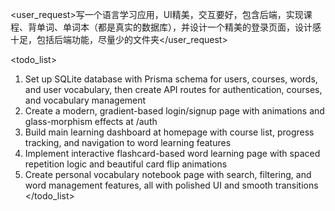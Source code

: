 <user_request>写一个语言学习应用，UI精美，交互要好，包含后端，实现课程、背单词、单词本（都是真实的数据库），并设计一个精美的登录页面，设计感十足，包括后端功能，尽量少的文件夹</user_request>

<todo_list>
1. Set up SQLite database with Prisma schema for users, courses, words, and user vocabulary, then create API routes for authentication, courses, and vocabulary management
2. Create a modern, gradient-based login/signup page with animations and glass-morphism effects at /auth
3. Build main learning dashboard at homepage with course list, progress tracking, and navigation to word learning features
4. Implement interactive flashcard-based word learning page with spaced repetition logic and beautiful card flip animations
5. Create personal vocabulary notebook page with search, filtering, and word management features, all with polished UI and smooth transitions
</todo_list>